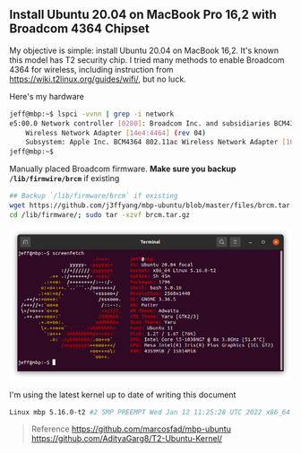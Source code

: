 ## Install Ubuntu 20.04 on MacBook Pro 16,2 with Broadcom 4364 Chipset

My objective is simple: install Ubuntu 20.04 on MacBook 16,2. It's known this model has T2 security chip. I tried many methods to enable Broadcom 4364 for wireless, including instruction from https://wiki.t2linux.org/guides/wifi/, but no luck.

Here's my hardware

```sh
jeff@mbp:~$ lspci -vvnn | grep -i network
e5:00.0 Network controller [0280]: Broadcom Inc. and subsidiaries BCM4364 802.11ac
    Wireless Network Adapter [14e4:4464] (rev 04)
    Subsystem: Apple Inc. BCM4364 802.11ac Wireless Network Adapter [106b:07bf]
jeff@mbp:~$
```

Manually placed Broadcom firmware. __Make sure you backup `/lib/firmwire/brcm`__ if existing

```sh
## Backup `/lib/firmware/brcm` if existing
wget https://github.com/j3ffyang/mbp-ubuntu/blob/master/files/brcm.tar.gz
cd /lib/firmware/; sudo tar -xzvf brcm.tar.gz
```

<img src="./images/20220116_ubuntu2004_mbp_t2.png">

I'm using the latest kernel up to date of writing this document

```sh
Linux mbp 5.16.0-t2 #2 SMP PREEMPT Wed Jan 12 11:25:28 UTC 2022 x86_64 x86_64 x86_64 GNU/Linux
```

> Reference
> https://github.com/marcosfad/mbp-ubuntu
> https://github.com/AdityaGarg8/T2-Ubuntu-Kernel/
